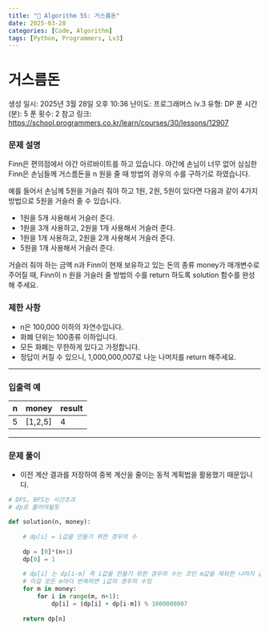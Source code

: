 ```yaml
---
title: "🧠 Algorithm 55: 거스름돈"
date: 2025-03-28
categories: [Code, Algorithm]
tags: [Python, Programmers, Lv3]
---
```


# 거스름돈

생성 일시: 2025년 3월 28일 오후 10:36
난이도: 프로그래머스 lv.3
유형: DP
푼 시간 (분): 5
푼 횟수: 2
참고 링크: https://school.programmers.co.kr/learn/courses/30/lessons/12907

### **문제 설명**

Finn은 편의점에서 야간 아르바이트를 하고 있습니다. 야간에 손님이 너무 없어 심심한 Finn은 손님들께 거스름돈을 n 원을 줄 때 방법의 경우의 수를 구하기로 하였습니다.

예를 들어서 손님께 5원을 거슬러 줘야 하고 1원, 2원, 5원이 있다면 다음과 같이 4가지 방법으로 5원을 거슬러 줄 수 있습니다.

- 1원을 5개 사용해서 거슬러 준다.
- 1원을 3개 사용하고, 2원을 1개 사용해서 거슬러 준다.
- 1원을 1개 사용하고, 2원을 2개 사용해서 거슬러 준다.
- 5원을 1개 사용해서 거슬러 준다.

거슬러 줘야 하는 금액 n과 Finn이 현재 보유하고 있는 돈의 종류 money가 매개변수로 주어질 때, Finn이 n 원을 거슬러 줄 방법의 수를 return 하도록 solution 함수를 완성해 주세요.

### 제한 사항

- n은 100,000 이하의 자연수입니다.
- 화폐 단위는 100종류 이하입니다.
- 모든 화폐는 무한하게 있다고 가정합니다.
- 정답이 커질 수 있으니, 1,000,000,007로 나눈 나머지를 return 해주세요.

---

### 입출력 예

| n | money | result |
| --- | --- | --- |
| 5 | [1,2,5] | 4 |

---

### 문제 풀이

- 이전 계산 결과를 저장하여 중복 계산을 줄이는 동적 계획법을 활용했기 때문입니다.

```python
# DFS, BFS는 시간초과
# dp로 풀어야될듯

def solution(n, money):
    
    # dp[i] = i값을 만들기 위한 경우의 수
    
    dp = [0]*(n+1)
    dp[0] = 1
    
    # dp[i] 는 dp[i-m] 즉 i값을 만들기 위한 경우의 수는 코인 m값을 제외한 나머지 값을 만드는 경우의수와도 같음
    # 이걸 모든 m마다 반복하면 i값의 경우의 수임
    for m in money:
        for i in range(m, n+1):
            dp[i] = (dp[i] + dp[i-m]) % 1000000007
    
    return dp[n]
```